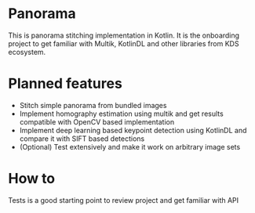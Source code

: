 # Panorama

This is panorama stitching implementation in Kotlin.
It is the onboarding project to get familiar with Multik, KotlinDL and other libraries from KDS ecosystem.


# Planned features 

- Stitch simple panorama from bundled images
- Implement homography estimation using multik and get results compatible with OpenCV based implementation
- Implement deep learning based keypoint detection using KotlinDL and compare it with SIFT based detections
- (Optional) Test extensively and make it work on arbitrary image sets

# How to
Tests is a good starting point to review project and get familiar with API
    